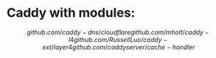 # Caddy with modules:

$$
github.com/caddy-dns/cloudflare
github.com/mholt/caddy-l4
github.com/RussellLuo/caddy-ext/layer4
github.com/caddyserver/cache-handler
$$